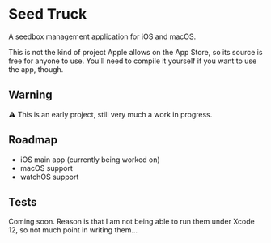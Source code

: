 # Seed Truck

A seedbox management application for iOS and macOS.

This is not the kind of project Apple allows on the App Store, so its source is free for anyone to use. You'll need to compile it yourself if you want to use the app, though.

## Warning

⚠️ This is an early project, still very much a work in progress.

## Roadmap

- iOS main app (currently being worked on)
- macOS support
- watchOS support

## Tests

Coming soon. Reason is that I am not being able to run them under Xcode 12, so not much point in writing them...

